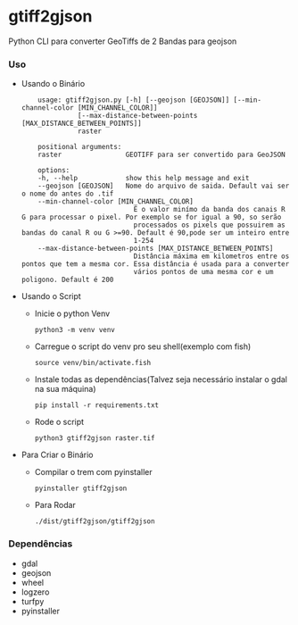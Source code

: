 # gtiff2gjson
Python CLI para converter GeoTiffs de 2 Bandas para geojson

### Uso 
  * Usando o Binário
    
            usage: gtiff2gjson.py [-h] [--geojson [GEOJSON]] [--min-channel-color [MIN_CHANNEL_COLOR]]
                      [--max-distance-between-points [MAX_DISTANCE_BETWEEN_POINTS]]
                      raster

            positional arguments:
            raster                GEOTIFF para ser convertido para GeoJSON

            options:
            -h, --help            show this help message and exit
            --geojson [GEOJSON]   Nome do arquivo de saida. Default vai ser o nome do antes do .tif
            --min-channel-color [MIN_CHANNEL_COLOR]
                                    É o valor minímo da banda dos canais R G para processar o pixel. Por exemplo se for igual a 90, so serão
                                    processados os pixels que possuirem as bandas do canal R ou G >=90. Default é 90,pode ser um inteiro entre
                                    1-254
            --max-distance-between-points [MAX_DISTANCE_BETWEEN_POINTS]
                                    Distância máxima em kilometros entre os pontos que tem a mesma cor. Essa distância é usada para a converter
                                    vários pontos de uma mesma cor e um poligono. Default é 200

  * Usando o Script
    
      * Inicie o python Venv
        
            python3 -m venv venv

      * Carregue o script do venv pro seu shell(exemplo com fish)
        
            source venv/bin/activate.fish
        
      * Instale todas as dependências(Talvez seja necessário instalar o gdal na sua máquina)

            pip install -r requirements.txt

      * Rode o script

            python3 gtiff2gjson raster.tif

  * Para Criar o Binário
    
       *  Compilar o trem com pyinstaller

              pyinstaller gtiff2gjson
          
       * Para Rodar

             ./dist/gtiff2gjson/gtiff2gjson    
        
### Dependências
  * gdal
  * geojson
  * wheel
  * logzero
  * turfpy
  * pyinstaller



